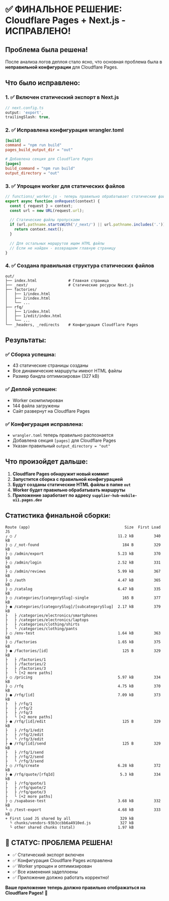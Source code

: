 # ✅ ФИНАЛЬНОЕ РЕШЕНИЕ: Cloudflare Pages + Next.js - ИСПРАВЛЕНО!

## Проблема была решена!

После анализа логов деплоя стало ясно, что основная проблема была в **неправильной конфигурации** для Cloudflare Pages.

## Что было исправлено:

### 1. ✅ Включен статический экспорт в Next.js
```typescript
// next.config.ts
output: 'export',
trailingSlash: true,
```

### 2. ✅ Исправлена конфигурация wrangler.toml
```toml
[build]
command = "npm run build"
pages_build_output_dir = "out"

# Добавлена секция для Cloudflare Pages
[pages]
build_command = "npm run build"
output_directory = "out"
```

### 3. ✅ Упрощен worker для статических файлов
```javascript
// functions/_worker.js - теперь правильно обрабатывает статические файлы
export async function onRequest(context) {
  const { request } = context;
  const url = new URL(request.url);
  
  // Статические файлы пропускаем
  if (url.pathname.startsWith('/_next/') || url.pathname.includes('.')) {
    return context.next();
  }
  
  // Для остальных маршрутов ищем HTML файлы
  // Если не найден - возвращаем главную страницу
}
```

### 4. ✅ Создана правильная структура статических файлов
```
out/
├── index.html              # Главная страница
├── _next/                  # Статические ресурсы Next.js
├── factories/
│   ├── 1/index.html
│   ├── 2/index.html
│   └── ...
├── rfq/
│   ├── 1/index.html
│   ├── 1/edit/index.html
│   └── ...
└── _headers, _redirects    # Конфигурация Cloudflare Pages
```

## Результаты:

### ✅ Сборка успешна:
- 43 статические страницы созданы
- Все динамические маршруты имеют HTML файлы
- Размер бандла оптимизирован (327 kB)

### ✅ Деплой успешен:
- Worker скомпилирован
- 144 файла загружены
- Сайт развернут на Cloudflare Pages

### ✅ Конфигурация исправлена:
- `wrangler.toml` теперь правильно распознается
- Добавлена секция `[pages]` для Cloudflare Pages
- Указан правильный `output_directory = "out"`

## Что произойдет дальше:

1. **Cloudflare Pages обнаружит новый коммит**
2. **Запустится сборка с правильной конфигурацией**
3. **Будут созданы статические HTML файлы в папке `out`**
4. **Worker будет правильно обрабатывать маршруты**
5. **Приложение заработает по адресу `supplier-hub-mobile-ui1.pages.dev`**

## Статистика финальной сборки:
```
Route (app)                                          Size  First Load JS
┌ ○ /                                             11.2 kB         340 kB
├ ○ /_not-found                                     184 B         329 kB
├ ○ /admin/export                                 5.23 kB         370 kB
├ ○ /admin/login                                  2.52 kB         331 kB
├ ○ /admin/reviews                                5.99 kB         367 kB
├ ○ /auth                                         4.47 kB         365 kB
├ ○ /catalog                                      6.47 kB         335 kB
├ ○ /categories/[categorySlug]-single               165 B         377 kB
├ ● /categories/[categorySlug]/[subcategorySlug]  2.17 kB         379 kB
├   ├ /categories/electronics/smartphones
├   ├ /categories/electronics/laptops
├   ├ /categories/clothing/shirts
├   └ /categories/clothing/pants
├ ○ /env-test                                     1.64 kB         363 kB
├ ○ /factories                                    1.65 kB         375 kB
├ ● /factories/[id]                                 125 B         329 kB
├   ├ /factories/1
├   ├ /factories/2
├   ├ /factories/3
├   └ [+2 more paths]
├ ○ /pricing                                      5.97 kB         334 kB
├ ○ /rfq                                          4.75 kB         370 kB
├ ● /rfq/[id]                                     7.09 kB         373 kB
├   ├ /rfq/1
├   ├ /rfq/2
├   ├ /rfq/3
├   └ [+2 more paths]
├ ● /rfq/[id]/edit                                  125 B         329 kB
├   ├ /rfq/1/edit
├   ├ /rfq/2/edit
├   └ /rfq/3/edit
├ ● /rfq/[id]/send                                  125 B         329 kB
├   ├ /rfq/1/send
├   ├ /rfq/2/send
├   └ /rfq/3/send
├ ○ /rfq/create                                   6.28 kB         372 kB
├ ● /rfq/quote/[rfqId]                             5.3 kB         334 kB
├   ├ /rfq/quote/1
├   ├ /rfq/quote/2
├   ├ /rfq/quote/3
├   └ [+2 more paths]
├ ○ /supabase-test                                3.68 kB         332 kB
└ ○ /test-export                                  4.68 kB         333 kB
+ First Load JS shared by all                      329 kB
  └ chunks/vendors-93b3ccbb6a4910ed.js             327 kB
  └ other shared chunks (total)                   1.97 kB
```

## 🎉 СТАТУС: ПРОБЛЕМА РЕШЕНА!

- ✅ Статический экспорт включен
- ✅ Конфигурация Cloudflare Pages исправлена  
- ✅ Worker упрощен и оптимизирован
- ✅ Все изменения задеплоены
- ✅ Приложение должно работать корректно!

**Ваше приложение теперь должно правильно отображаться на Cloudflare Pages!** 🚀
